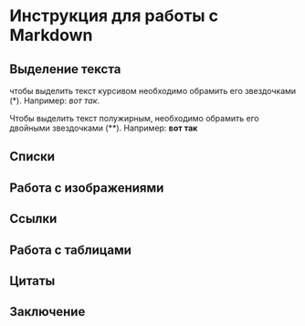 # Инструкция для работы с Markdown

## Выделение текста

чтобы выделить текст курсивом необходимо обрамить его звездочками (*). Например: *вот так*.

Чтобы выделить текст полужирным, необходимо обрамить его двойными звездочками (**). Например: **вот так** 

## Списки

## Работа с изображениями

## Ссылки

## Работа с таблицами

## Цитаты

## Заключение